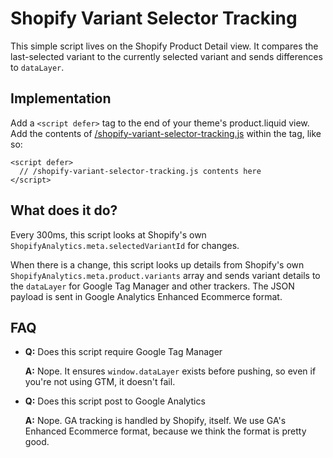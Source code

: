 # Shopify Variant Selector Tracking

This simple script lives on the Shopify Product Detail view. It compares the last-selected variant to the currently selected variant and sends differences to `dataLayer`.

## Implementation

Add a `<script defer>` tag to the end of your theme's product.liquid view. Add the contents of [/shopify-variant-selector-tracking.js](shopify-variant-selector-tracking.js) within the tag, like so:

```liquid
<script defer>
  // /shopify-variant-selector-tracking.js contents here
</script>
```

## What does it do?

Every 300ms, this script looks at Shopify's own `ShopifyAnalytics.meta.selectedVariantId` for changes.

When there is a change, this script looks up details from Shopify's own `ShopifyAnalytics.meta.product.variants` array and sends variant details to the `dataLayer` for Google Tag Manager and other trackers. The JSON payload is sent in Google Analytics Enhanced Ecommerce format.

## FAQ

* **Q:** Does this script require Google Tag Manager

  **A:** Nope. It ensures `window.dataLayer` exists before pushing, so even if you're not using GTM, it doesn't fail.

* **Q:** Does this script post to Google Analytics

  **A:** Nope. GA tracking is handled by Shopify, itself. We use GA's Enhanced Ecommerce format, because we think the format is pretty good.